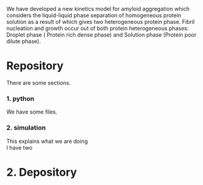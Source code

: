 We have developed a new kinetics model for amyloid aggregation which considers the liquid-liquid phase separation of homogeneous protein solution as a result of which gives two heterogeneous protein phase. Fibril nucleation and growth occur out of both protein heterogeneous phases: Droplet phase ( Protein rich dense phase) and Solution phase (Protein poor dilute phase). 
# Repository  
There are some sections.  
### 1. python  
We have some files.
### 2. simulation
This explains what we are doing  
I have two
# 2. Depository
